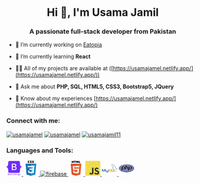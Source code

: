 <h1 align="center">Hi 👋, I'm Usama Jamil</h1>
<h3 align="center">A passionate full-stack developer from Pakistan</h3>

- 🔭 I’m currently working on [Eatopia](https://theeatopia.netlify.app/)

- 🌱 I’m currently learning **React**

- 👨‍💻 All of my projects are available at ([https://usamajamel.netlify.app/](https://usamajamel.netlify.app/))

- 💬 Ask me about **PHP, SQL, HTML5, CSS3, Bootstrap5, JQuery**

- 📄 Know about my experiences [https://usamajamel.netlify.app/](https://usamajamel.netlify.app/)

<h3 align="left">Connect with me:</h3>
<p align="left">
<a href="https://instagram.com/usamajamel" target="blank"><img align="center" src="https://raw.githubusercontent.com/rahuldkjain/github-profile-readme-generator/master/src/images/icons/Social/instagram.svg" alt="usamajamel" height="30" width="40" /></a>
<a href="https://dribbble.com/usamajamel" target="blank"><img align="center" src="https://raw.githubusercontent.com/rahuldkjain/github-profile-readme-generator/master/src/images/icons/Social/dribbble.svg" alt="usamajamel" height="30" width="40" /></a>
<a href="https://www.behance.net/usamajamil11" target="blank"><img align="center" src="https://raw.githubusercontent.com/rahuldkjain/github-profile-readme-generator/master/src/images/icons/Social/behance.svg" alt="usamajamil11" height="30" width="40" /></a>
</p>

<h3 align="left">Languages and Tools:</h3>
<p align="left"> <a href="https://getbootstrap.com" target="_blank" rel="noreferrer"> <img src="https://raw.githubusercontent.com/devicons/devicon/master/icons/bootstrap/bootstrap-plain-wordmark.svg" alt="bootstrap" width="40" height="40"/> </a> <a href="https://www.w3schools.com/css/" target="_blank" rel="noreferrer"> <img src="https://raw.githubusercontent.com/devicons/devicon/master/icons/css3/css3-original-wordmark.svg" alt="css3" width="40" height="40"/> </a> <a href="https://firebase.google.com/" target="_blank" rel="noreferrer"> <img src="https://www.vectorlogo.zone/logos/firebase/firebase-icon.svg" alt="firebase" width="40" height="40"/> </a> <a href="https://www.w3.org/html/" target="_blank" rel="noreferrer"> <img src="https://raw.githubusercontent.com/devicons/devicon/master/icons/html5/html5-original-wordmark.svg" alt="html5" width="40" height="40"/> </a> <a href="https://developer.mozilla.org/en-US/docs/Web/JavaScript" target="_blank" rel="noreferrer"> <img src="https://raw.githubusercontent.com/devicons/devicon/master/icons/javascript/javascript-original.svg" alt="javascript" width="40" height="40"/> </a> <a href="https://www.mysql.com/" target="_blank" rel="noreferrer"> <img src="https://raw.githubusercontent.com/devicons/devicon/master/icons/mysql/mysql-original-wordmark.svg" alt="mysql" width="40" height="40"/> </a> <a href="https://www.php.net" target="_blank" rel="noreferrer"> <img src="https://raw.githubusercontent.com/devicons/devicon/master/icons/php/php-original.svg" alt="php" width="40" height="40"/> </a> </p>
